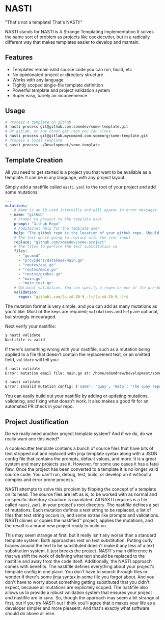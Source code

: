 # NASTI
"That's not a template! That's NASTI!"

NASTI stands for NASTI is A Strange Templating Implementation It solves the same sort of problem as projects like cookiecutter, but in a radically different way that makes templates easier to develop and mantain.

## Features
* Templates remain valid source code you can run, build, etc
* No opinionated project or directory structure
* Works with any language
* Tightly scoped single-file template definition
* Powerful template and project validation system
* Super easy, barely an inconvenience

## Usage

```sh
# Process a template on github
$ nasti process git@github.com:somedev/some-template.git
# Or gitlab, or any other git repo you can clone
$ nasti process git@gitlab.mycomand.com:someorg/some-template.git
# Process a local template
$ nasti process ~/Development/some-template
```

## Template Creation
All you need to get started is a project you that want to be available as a template. It can be in any language, with any project layout. 

Simply add a nastifile called `nasti.yaml` to the root of your project and add some mutations:

```yaml
---
mutations:
    # Name is an ID used internally and will appear in error messages
  - name: "github"
    # Prompt to present to the template user
    prompt: "Github Repo"
    # Additional help for the template user
    help: "The github repo is the location of your github repo. Should be in the form of github.com/user_or_org/repo"
    # The text we're going to replace with the user input
    replace: "github.com/somedev/some-project"
    # The files to perform the text substitution in
    files:
      - "go.mod"
      - "providers/database/main.go"
      - "routes/api.go"
      - "routes/main.go"
      - "routes/probes.go"
      - "main.go"
      - "main_test.go" 
    # Optional validation. You can specify a regex or one of the pre-built validations
    validation:
      regex: ^github\.com/[a-zA-Z0-9_-]+/[a-zA-Z0-9_-]+$
```

The mutation format is very simple, and you can add as many mutations as you'd like. Most of the keys are required; `validations` and `help` are optional, but strongly encouraged.

Next verify your nastifile:
```bash
$ nasti validate
Nastifile is valid
```

If there's something wrong with your nastifile, such as a mutation being applied to a file that doesn't contain the replacement text, or an omitted field, `validate` will tell you:

```bash
$ nasti validate
Error: mutation email file: main.go at: /home/adamdrew/Development/someapp/main.go does not contain somedev@corpo.net 

$ nasti validate 
Error: Invalid mutation config: {'name': 'quay', 'help': 'The quay repo is the location of your container image. Should be in the form of quay.io/username/repo', 'replace': 'quay.io/someorg/some-project', 'files': ['Makefile'], 'validations': ['^quay\\.io/[a-zA-Z0-9_-]+/[a-zA-Z0-9_-]+$']} missing 'prompt'
```

You can easily build out your nastifile by adding or updating mutations, validating, and fixing what doesn't work. It also makes a good fit for an automated PR check in your repo.

## Project Justification
Do we really need another project template system? And if we do, do we really want one this weird?

A cookiecutter template contains a bunch of source files that have bits of text stripped out and replaced with jinja template syntax along with a JSON config file that contains the prompts, default values, and more. It is a great system and many projects use it. However, for some use cases it has a fatal flaw. Once the project has been converted to a template it is no longer valid source code. You can't run, debug, test, build, or develop on it without a complex and error prone process.

NASTI attempts to solve this problem by flipping the concept of a template on its head. The source files are left as is, to be worked with as normal and no specific directory structure is mandated. All NASTI requires is a file called `nasti.yaml`, in your project's root directory. The nastifile defines a set of mutations. Each mutation defines a text string to be replaced, a list of files that text string occurs in, and some extras like prompts and validations. NASTI clones or copies the nastified™️ project, applies the mutations, and the result is a brand new project ready to build on.

This may seem strange at first, but it really isn't any worse than a standard template system. Both approaches rest on text substitution. Putting curly braces around the text to be substituted doesn't make it any less of a text substitution system. It just breaks the project. NASTI's main difference is that we shift the work of defining what text should be replaced to the nastifile and away from the code itself. Additionally, the NASTI approach comes with benefits. The nastifile defines everything about your project's template config in one place. You don't have to search through files or wonder if there's some jinja syntax in some file you forgot about. And you don't have to worry about something getting substituted that you didn't expect, because all mutations are explicitely scoped. The nastifile also allows us to provide a robust validation system that ensures your project and nastifile are in sync. So, though the approach may seem a bit strange at first, but if you try NASTI out I think you'll agree that it makes your life as a developer simpler and more pleasent. And that's exactly what software should do above all else.



